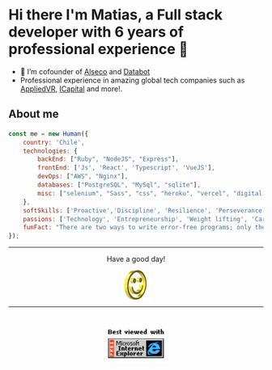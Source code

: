 # Hi there I'm Matias, a Full stack developer with 6 years of professional experience 👋

- 🔭 I’m cofounder of [Alseco](https://alseco.cl/) and [Databot](https://databot.cl/)
- Professional experience in amazing global tech companies such as [AppliedVR](https://www.appliedvr.io/), [ICapital](https://icapital.com/) and more!.

## About me  

```javascript
const me = new Human({
    country: 'Chile',
    technologies: {
        backEnd: ["Ruby", "NodeJS", "Express"],
        frontEnd: ['Js', 'React', 'Typescript', 'VueJS'],
        devOps: ["AWS", "Nginx"],
        databases: ["PostgreSQL", "MySql", "sqlite"],
        misc: ["selenium", "Sass", "css", "heroku", "vercel", "digital ocean", 'chatGPT']
    },
    softSkills: ['Proactive','Discipline', 'Resilience', 'Perseverance', 'Work Ethics'],
    passions: ['Technology', 'Entrepreneurship', 'Weight lifting', 'Cars and motorcycles'],
    funFact: "There are two ways to write error-free programs; only the third one works"
});
```

---

<div align="center">
    <p>Have a good day!</p>
    <div>
        <img src="https://raw.githubusercontent.com/Matiasruizr/matiasruizr/main/img/smile.gif" alt="Smiley" align="center">
    </div>
</div>

---

<div align="center">
    <br />
    <img src="https://raw.githubusercontent.com/Matiasruizr/matiasruizr/main/img/ie.jpg" alt="Best viewed with Microsoft Internet Explorer" align="center" width="128">
</div>
